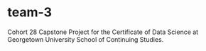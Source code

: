 # team-3
Cohort 28 Capstone Project for the Certificate of Data Science at Georgetown University School of Continuing Studies.
